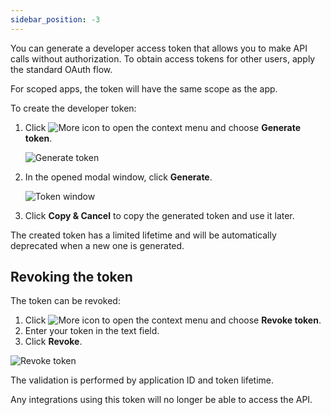 ```yaml
---
sidebar_position: -3
---
```


You can generate a developer access token that allows you to make API calls without authorization. To obtain access tokens for other users, apply the standard OAuth flow.

For scoped apps, the token will have the same scope as the app.

To create the developer token:

1. Click ![More icon](/assets/images/docspace/more-icon.png) to open the context menu and choose **Generate token**.

   ![Generate token](/assets/images/docspace/generate-token.png)

2. In the opened modal window, click **Generate**.

   ![Token window](/assets/images/docspace/token-window.png)

3. Click **Copy & Cancel** to copy the generated token and use it later.

The created token has a limited lifetime and will be automatically deprecated when a new one is generated.

## Revoking the token

The token can be revoked:

1. Click ![More icon](/assets/images/docspace/more-icon.png) to open the context menu and choose **Revoke token**.
2. Enter your token in the text field.
3. Click **Revoke**.

![Revoke token](/assets/images/docspace/revoke-token.png)

The validation is performed by application ID and token lifetime.

Any integrations using this token will no longer be able to access the API.
